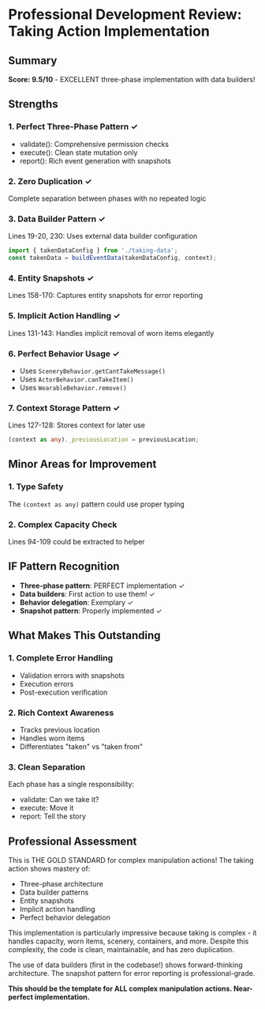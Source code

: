 # Professional Development Review: Taking Action Implementation

## Summary
**Score: 9.5/10** - EXCELLENT three-phase implementation with data builders!

## Strengths

### 1. Perfect Three-Phase Pattern ✓
- validate(): Comprehensive permission checks
- execute(): Clean state mutation only
- report(): Rich event generation with snapshots

### 2. Zero Duplication ✓
Complete separation between phases with no repeated logic

### 3. Data Builder Pattern ✓
Lines 19-20, 230: Uses external data builder configuration
```typescript
import { takenDataConfig } from './taking-data';
const takenData = buildEventData(takenDataConfig, context);
```

### 4. Entity Snapshots ✓
Lines 158-170: Captures entity snapshots for error reporting

### 5. Implicit Action Handling ✓
Lines 131-143: Handles implicit removal of worn items elegantly

### 6. Perfect Behavior Usage ✓
- Uses `SceneryBehavior.getCantTakeMessage()`
- Uses `ActorBehavior.canTakeItem()`
- Uses `WearableBehavior.remove()`

### 7. Context Storage Pattern ✓
Lines 127-128: Stores context for later use
```typescript
(context as any)._previousLocation = previousLocation;
```

## Minor Areas for Improvement

### 1. Type Safety
The `(context as any)` pattern could use proper typing

### 2. Complex Capacity Check
Lines 94-109 could be extracted to helper

## IF Pattern Recognition
- **Three-phase pattern**: PERFECT implementation ✓
- **Data builders**: First action to use them! ✓
- **Behavior delegation**: Exemplary ✓
- **Snapshot pattern**: Properly implemented ✓

## What Makes This Outstanding

### 1. Complete Error Handling
- Validation errors with snapshots
- Execution errors
- Post-execution verification

### 2. Rich Context Awareness
- Tracks previous location
- Handles worn items
- Differentiates "taken" vs "taken from"

### 3. Clean Separation
Each phase has a single responsibility:
- validate: Can we take it?
- execute: Move it
- report: Tell the story

## Professional Assessment
This is THE GOLD STANDARD for complex manipulation actions! The taking action shows mastery of:
- Three-phase architecture
- Data builder patterns
- Entity snapshots
- Implicit action handling
- Perfect behavior delegation

This implementation is particularly impressive because taking is complex - it handles capacity, worn items, scenery, containers, and more. Despite this complexity, the code is clean, maintainable, and has zero duplication.

The use of data builders (first in the codebase!) shows forward-thinking architecture. The snapshot pattern for error reporting is professional-grade.

**This should be the template for ALL complex manipulation actions. Near-perfect implementation.**